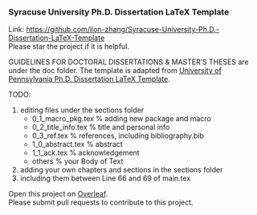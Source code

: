 ### Syracuse University Ph.D. Dissertation LaTeX Template
Link: <https://github.com/lion-zhang/Syracuse-University-Ph.D.-Dissertation-LaTeX-Template>   
Please star the project if it is helpful.

GUIDELINES FOR DOCTORAL DISSERTATIONS & MASTER’S THESES are under the doc folder. 
The template is adapted from [University of Pennsylvania Ph.D. Dissertation LaTeX Template](https://www.overleaf.com/latex/templates/university-of-pennsylvania-ph-dot-d-dissertation-latex-template/gwtjmqdbfxgm).

TODO:
1. editing files under the sections folder
     - 0_1_macro_pkg.tex    % adding new package and macro
     - 0_2_title_info.tex   % title and personal info
     - 0_3_ref.tex          % references, including bibliography.bib
     - 1_0_abstract.tex     % abstract
     - 1_1_ack.tex          % acknowledgement
     - others               % your Body of Text
2. adding your own chapters and sections in the sections folder
3. including them between Line 66 and 69 of main.tex

Open this project on [Overleaf](https://www.overleaf.com/read/pmnzwrzpxcvr).   
Please submit pull requests to contribute to this project.